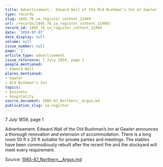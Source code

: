 ```yaml
---
title: Advertisement.  Edward Wall of the Old Bushman’s Inn at Gawler
type: records
slug: 1845_76_sa_register_content_12469
url: /records/1845_76_sa_register_content_12469/
record_id: 1845_76_sa_register_content_12469
date: '1859-07-07'
date_display: null
volume: null
issue_number: null
page: '1'
article_type: advertisement
issue_reference: 7 July 1859, page 1
people_mentioned:
- Edward Wall
places_mentioned:
- Gawler
- Old Bushman’s Inn
topics:
- business
- hospitality
source_document: 1985-87_Northern__Argus.md
publication_slug: sa-register
---
```


7 July 1859, page 1

Advertisement.  Edward Wall of the Old Bushman’s Inn at Gawler announces a thorough renovation and extension of accommodation.  There is a long room 50 ft x 20 ft suitable for private parties and meetings.  The stables have been commodiously rebuilt after the recent fire and the stockyard will meet every requirement.

Source: [1985-87_Northern__Argus.md](/downloads/markdown/1985-87_Northern__Argus.md)
